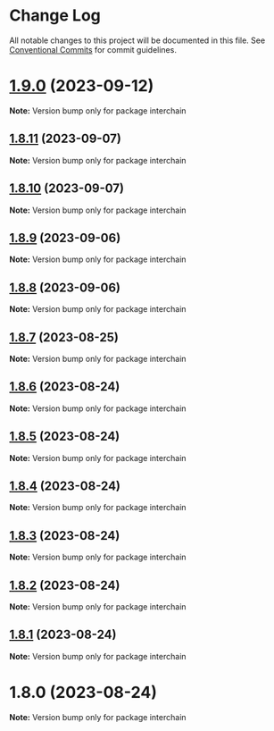 # Change Log

All notable changes to this project will be documented in this file.
See [Conventional Commits](https://conventionalcommits.org) for commit guidelines.

# [1.9.0](https://github.com/cosmology-tech/interchain/compare/interchain@1.8.11...interchain@1.9.0) (2023-09-12)

**Note:** Version bump only for package interchain

## [1.8.11](https://github.com/cosmology-tech/interchain/compare/interchain@1.8.10...interchain@1.8.11) (2023-09-07)

**Note:** Version bump only for package interchain

## [1.8.10](https://github.com/cosmology-tech/interchain/compare/interchain@1.8.9...interchain@1.8.10) (2023-09-07)

**Note:** Version bump only for package interchain

## [1.8.9](https://github.com/cosmology-tech/interchain/compare/interchain@1.8.8...interchain@1.8.9) (2023-09-06)

**Note:** Version bump only for package interchain

## [1.8.8](https://github.com/cosmology-tech/interchain/compare/interchain@1.8.7...interchain@1.8.8) (2023-09-06)

**Note:** Version bump only for package interchain

## [1.8.7](https://github.com/cosmology-tech/interchain/compare/interchain@1.8.6...interchain@1.8.7) (2023-08-25)

**Note:** Version bump only for package interchain

## [1.8.6](https://github.com/cosmology-tech/interchain/compare/interchain@1.8.5...interchain@1.8.6) (2023-08-24)

**Note:** Version bump only for package interchain

## [1.8.5](https://github.com/cosmology-tech/interchain/compare/interchain@1.8.4...interchain@1.8.5) (2023-08-24)

**Note:** Version bump only for package interchain

## [1.8.4](https://github.com/cosmology-tech/interchain/compare/interchain@1.8.3...interchain@1.8.4) (2023-08-24)

**Note:** Version bump only for package interchain

## [1.8.3](https://github.com/cosmology-tech/interchain/compare/interchain@1.8.2...interchain@1.8.3) (2023-08-24)

**Note:** Version bump only for package interchain

## [1.8.2](https://github.com/cosmology-tech/interchain/compare/interchain@1.8.1...interchain@1.8.2) (2023-08-24)

**Note:** Version bump only for package interchain

## [1.8.1](https://github.com/cosmology-tech/interchain/compare/interchain@1.8.0...interchain@1.8.1) (2023-08-24)

**Note:** Version bump only for package interchain

# 1.8.0 (2023-08-24)

**Note:** Version bump only for package interchain
